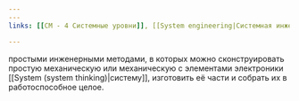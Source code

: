 ```yaml
---
---
links: [[СМ - 4 Системные уровни]], [[System engineering|Системная инженерия]]

---
```


простыми инженерными методами, в которых можно сконструировать простую механическую или механическую с элементами электроники [[System (system thinking)|систему]], изготовить её части и собрать их в работоспособное целое.